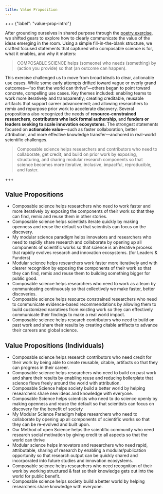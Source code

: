 ```yaml
---
title: Value Proposition
---
```


+++ {"label": "value-prop-intro"}

After grounding ourselves in shared purpose through the [poetry exercise](./poetry.md), we shifted gears to explore how to clearly communicate the value of the ideas emerging in the room. Using a simple fill-in-the-blank structure, we crafted focused statements that captured who composable science is for, what it enables, and why it matters:

> COMPOSABLE SCIENCE helps (someone) who needs (something) by (action you provide) so that (an outcome can happen).

This exercise challenged us to move from broad ideals to clear, actionable use cases. While some early attempts drifted toward vague or overly grand outcomes—“so that the world can thrive”—others began to point toward concrete, compelling use cases. Key themes included: enabling teams to work more iteratively and transparently; creating creditable, reusable artifacts that support career advancement; and allowing researchers to remix and repurpose prior work to accelerate discovery. Several propositions also recognized the needs of **resource-constrained researchers**, **contributors who lack formal authorship**, and **funders or leaders seeking to scale innovation ecosystems**. The strongest statements focused on **actionable value**—such as faster collaboration, better attribution, and more effective knowledge transfer—anchored in real-world scientific challenges.

> Composable science helps researchers and contributors who need to collaborate, get credit, and build on prior work by exposing, structuring, and sharing modular research components so that science becomes more iterative, inclusive, impactful, reproducible, and faster.

+++

## Value Propositions

- Composable science helps researchers who need to work faster and more iteratively by exposing the components of their work so that they can find, remix and reuse them in other stories.
- Composable science helps scientists iterate quickly by making openness and reuse the default so that scientists can focus on the discovery.
- My modular science paradigm helps innovators and researchers who need to rapidly share research and collaborate by opening up all components of scientific works so that science is an iterative process that rapidly evolves research and innovation ecosystems. (for Leaders & Funders)
- Modular science helps researchers work faster more iteratively and with clearer recognition by exposing the components of their work so that they can find, remix and reuse them to building something bigger for public good.
- Composable science helps researchers who need to work as a team by communicating continuously so that collectively we make faster, better discoveries.
- Composable science helps resource constrained researchers who need to communicate evidence-based recommendations by allowing them to build customized narratives from existing work so they can effectively communicate their findings to make a real world impact.
- Composable science helps research contributors who need to build on past work and share their results by creating citable artifacts to advance their careers and global science.

## Value Propositions (Individuals)

- Composable science helps research contributors who need credit for their work by being able to create reusable, citable, artifacts so that they can progress in their career.
- Composable science helps researchers who need to build on past work and share their results by enabling reuse and reducing boilerplate that science flows freely around the world with attribution.
- Composable Science helps society build a better world by helping researchers share new ideas and knowledge with everyone.
- Composable Science helps scientists who need to do science openly by making openness and reuse the default so that scientists can focus on discovery for the benefit of society
- My Modular Science Paradigm helps researchers who need to collaborate by opening up all components of scientific works so that they can be re-evolved and built upon.
- Our Method of open Science helps the scientific community who need research social motivation by giving credit to all aspects so that the world can thrive
- Modular science helps innovators and researchers who need rapid, attributable, sharing of research by enabling a modular/publication opportunity so that research output can be quickly shared and incorporated into future studies and innovation ecosystems.
- Composable science helps researchers who need recognition of their work by working structured & fast so their knowledge gets out into the world for public benefit.
- Composable science helps society build a better world by helping researchers share knowledge with everyone.
